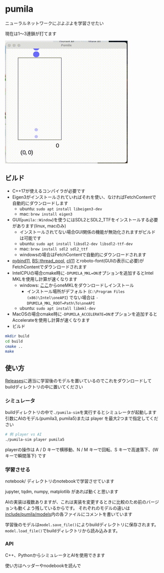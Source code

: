 # pumila

ニューラルネットワークにぷよぷよを学習させたい

現在は1〜3連鎖が打てます

![pumila3.gif](pumila3.gif)

## ビルド
* C++17が使えるコンパイラが必要です
* Eigen3がインストールされていればそれを使い、なければFetchContentで自動的にダウンロードします
    * ubuntu: `sudo apt install libeigen3-dev`
    * mac: `brew install eigen3`
* GUI(`pumila::Window`)を使うにはSDL2とSDL2_TTFをインストールする必要があります(linux, macのみ)
    * インストールされてない場合GUI関係の機能が無効化されますがビルドは可能です
    * ubuntu: `sudo apt install libsdl2-dev libsdl2-ttf-dev`
    * mac: `brew install sdl2 sdl2_ttf`
    * windowsの場合はFetchContentで自動的にダウンロードされます
* [pybind11](https://github.com/pybind/pybind11), [BS::thread_pool](https://github.com/bshoshany/thread-pool), [cli11](https://github.com/CLIUtils/CLI11) とroboto-font(GUIの表示に必要)がFetchContentでダウンロードされます
* IntelCPUの場合cmake時に`-DPUMILA_MKL=ON`オプションを追加するとIntel MKLを使用し計算が速くなります
    * windows: [ここ](https://www.intel.com/content/www/us/en/developer/tools/oneapi/onemkl-download.html)からoneMKLをダウンロードしインストール
        * インストール場所がデフォルト (`C:\Program Files (x86)\Intel\oneAPI`) でない場合は `-DPUMILA_MKL_ROOT=Path\To\oneAPI`
    * ubuntu: `sudo apt install libmkl-dev`
* MacOSの場合cmake時に`-DPUMILA_ACCELERATE=ON`オプションを追加するとAccelerateを使用し計算が速くなります
* ビルド
```sh
mkdir build
cd build
cmake ..
make
```

## 使い方

[Releases](https://github.com/na-trium-144/pumila/releases)に適当に学習後のモデルを置いているのでこれをダウンロードしてbuildディレクトリの中に置いてください

### シミュレータ
buildディレクトリの中で`./pumila-sim`を実行するとシミュレータが起動します
引数にAIのモデル(pumila3, pumila5)または player を最大2つまで指定してください

```sh
# 例 player vs AI
./pumila-sim player pumila5
```
playerの操作は A / D キーで横移動、N / M キーで回転、S キーで高速落下、(Wキーで瞬間落下) です

### 学習させる
notebook/ ディレクトリのnotebookで学習させています

jupyter, tqdm, numpy, matplotlib があれば動くと思います

AIの実装は複数ありますが、これは実装を変更するときに比較のため前のバージョンも動くよう残しているからです。
それぞれのモデルの違いは[include/pumila/models](https://github.com/na-trium-144/pumila/tree/main/include/pumila/models)内の各ファイルにコメントを書いています

学習後のモデルは`model.save_file()`によりbuildディレクトリに保存されます。
`model.load_file()`でbuildディレクトリから読み込みます。

### API
C++、PythonからシミュレータとAIを使用できます

使い方はヘッダーやnodebookを読んで
